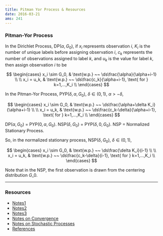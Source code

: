 ```yaml
---
title: Pitman Yor Process & Resources
date: 2016-03-21
ams: 241
---
```


### Pitman-Yor Process

In the Dirichlet Process, DP($\alpha, G_0$), if $x_i$ represents observation $i$, $K_i$ is the number of unique labels before assigning observation $i$, $c_k$ represents the number of observations assigned to label $k$, and $u_k$ is the value for label $k$, then assign observation $i$ to be

$$
\begin{cases}
    x_i \sim G_0, & \text{w.p.} ~~ \ds\frac{\alpha}{\alpha+i-1} \\
    \\
    x_i = u_k, & \text{w.p.} ~~ \ds\frac{c_k}{\alpha+i-1}, \text{ for } k=1,...,K_i \\
\end{cases}
$$

In the Pitman-Yor Process, PYP($\delta,\alpha, G_0$), $\delta \in (0,1)$, $\alpha \gt -\delta$, 

$$
\begin{cases}
    x_i \sim G_0, & \text{w.p.} ~~ \ds\frac{\alpha+\delta K_i}{\alpha+i-1} \\
    \\
    x_i = u_k, & \text{w.p.} ~~ \ds\frac{c_k-\delta}{\alpha+i-1}, \text{ for } k=1,...,K_i \\
\end{cases}
$$

DP($\alpha,G_0$) = PYP($0,\alpha,G_0$). 
NSP($\delta,G_0$) = PYP($\delta,0,G_0$). NSP = Normalized Stationary Process.

So, in the normalized stationary process, NSP($\delta,G_0$), $\delta \in (0,1)$,

$$
\begin{cases}
    x_i \sim G_0, & \text{w.p.} ~~ \ds\frac{\delta K_i}{i-1} \\
    \\
    x_i = u_k, & \text{w.p.} ~~ \ds\frac{c_k-\delta}{i-1}, \text{ for } k=1,...,K_i \\
\end{cases}
$$

Note that in the NSP, the first observation is drawn from the centering distribution $G\_0$.


***

### Resources

- [Notes1](/assets/ams241/notes/notes-1_2.pdf)
- [Notes2](/assets/ams241/notes/notes-2_6.pdf)
- [Notes3](/assets/ams241/notes/notes-3.pdf)
- [Notes on Convergence](/assets/ams241/notes/notes-convergence.pdf)
- [Notes on Stochastic Processes](/assets/ams241/notes/notes-stoch-processes.pdf)
- [References](/assets/ams241/notes/references_8.pdf)

